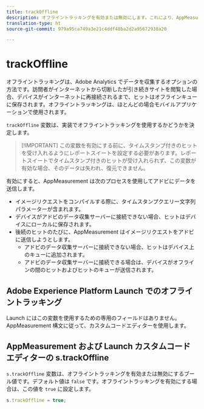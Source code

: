 ```yaml
---
title: trackOffline
description: オフライントラッキングを有効または無効にします。これにより、AppMeasurement でのデータ収集方法が変更されます。
translation-type: ht
source-git-commit: 979a95ca749a3e21c4ddf48ba2d2a95672938a20

---
```



# trackOffline

オフライントラッキングは、Adobe Analytics でデータを収集するオプションの方法です。訪問者がインターネットから切断したが引き続きサイトを閲覧した場合、デバイスがインターネットに再接続されるまで、ヒットはオフラインキューに保存されます。オフライントラッキングは、ほとんどの場合モバイルアプリケーションで使用されます。

`trackOffline` 変数は、実装でオフライントラッキングを使用するかどうかを決定します。

> [!IMPORTANT] この変数を有効にする前に、タイムスタンプ付きのヒットを受け入れるようにレポートスイートを設定する必要があります。レポートスイートでタイムスタンプ付きのヒットが受け入れられず、この変数が有効な場合、そのデータは失われ、復元できません。

有効にすると、AppMeasurement は次のプロセスを使用してアドビにデータを送信します。

* イメージリクエストをコンパイルする際に、タイムスタンプクエリー文字列パラメーターが含まれます。
* デバイスがアドビのデータ収集サーバーに接続できない場合、ヒットはデバイスにローカルに保存されます。
* 後続のヒットのたびに、AppMeasurement はイメージリクエストをアドビに送信しようとします。
   * アドビのデータ収集サーバーに接続できない場合、ヒットはデバイス上のキューに追加されます。
   * アドビのデータ収集サーバーに接続できる場合は、デバイスがオフラインの間のヒットおよびヒットのキューが送信されます。

## Adobe Experience Platform Launch でのオフライントラッキング

Launch にはこの変数を使用するための専用のフィールドはありません。AppMeasurement 構文に従って、カスタムコードエディターを使用します。

## AppMeasurement および Launch カスタムコードエディターの s.trackOffline

`s.trackOffline` 変数は、オフライントラッキングを有効または無効にするブール値です。デフォルト値は `false` です。オフライントラッキングを有効にする場合は、この値を `true` に設定します。

```js
s.trackOffline = true;
```
